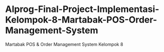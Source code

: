 # Alprog-Final-Project-Implementasi-Kelompok-8-Martabak-POS-Order-Management-System
Martabak POS &amp; Order Management System Kelompok 8
